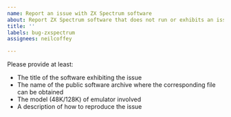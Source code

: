 ```yaml
---
name: Report an issue with ZX Spectrum software
about: Report ZX Spectrum software that does not run or exhibits an issue
title: ''
labels: bug-zxspectrum
assignees: neilcoffey

---
```


Please provide at least:
- The title of the software exhibiting the issue
- The name of the public software archive where the corresponding file can be obtained
- The model (48K/128K) of emulator involved
- A description of how to reproduce the issue
